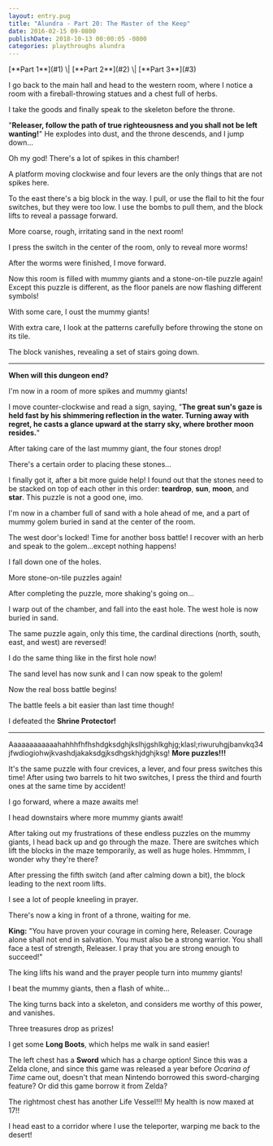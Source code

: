 ```yaml
---
layout: entry.pug
title: "Alundra - Part 20: The Master of the Keep"
date: 2016-02-15 09-0800
publishDate: 2018-10-13 00:00:05 -0800
categories: playthroughs alundra
---
```


<p class="entry-partination" markdown="1">[**Part 1**](#1) \| [**Part 2**](#2) \| [**Part 3**](#3)</p>

<a name="1"></a>

I go back to the main hall and head to the western room, where I notice a room with a fireball-throwing statues and a chest full of herbs.

I take the goods and finally speak to the skeleton before the throne.

"**Releaser, follow the path of true righteousness and you shall not be left wanting!**" He explodes into dust, and the throne descends, and I jump down...

Oh my god! There's a lot of spikes in this chamber!

A platform moving clockwise and four levers are the only things that are not spikes here.

To the east there's a big block in the way. I pull, or use the flail to hit the four switches, but they were too low. I use the bombs to pull them, and the block lifts to reveal a passage forward.

More coarse, rough, irritating sand in the next room!

I press the switch in the center of the room, only to reveal more worms!

After the worms were finished, I move forward.

Now this room is filled with mummy giants and a stone-on-tile puzzle again! Except this puzzle is different, as the floor panels are now flashing different symbols!

With some care, I oust the mummy giants!

With extra care, I look at the patterns carefully before throwing the stone on its tile.

The block vanishes, revealing a set of stairs going down.

<a name="2"></a>

---

**When will this dungeon end?**

I'm now in a room of more spikes and mummy giants!

I move counter-clockwise and read a sign, saying, "**The great sun's gaze is held fast by his shimmering reflection in the water. Turning away with regret, he casts a glance upward at the starry sky, where brother moon resides.**"

After taking care of the last mummy giant, the four stones drop!

There's a certain order to placing these stones...

I finally got it, after a bit more guide help! I found out that the stones need to be stacked on top of each other in this order: **teardrop**, **sun**, **moon**, and **star**. This puzzle is not a good one, imo.

I'm now in a chamber full of sand with a hole ahead of me, and a part of mummy golem buried in sand at the center of the room.

The west door's locked! Time for another boss battle! I recover with an herb and speak to the golem...except nothing happens!

I fall down one of the holes.

More stone-on-tile puzzles again!

After completing the puzzle, more shaking's going on...

I warp out of the chamber, and fall into the east hole. The west hole is now buried in sand.

The same puzzle again, only this time, the cardinal directions (north, south, east, and west) are reversed! 

I do the same thing like in the first hole now!

The sand level has now sunk and I can now speak to the golem!

Now the real boss battle begins!

The battle feels a bit easier than last time though!

I defeated the **Shrine Protector!**

<a name="3"></a>

---

Aaaaaaaaaaaahahhhfhfhshdgksdghjkslhjgshlkghjg;klasl;riwuruhgjbanvkq34jfwdiogiohwjkvashdjakaksdgjksdhgskhjdghjksg! **More puzzles!!!**

It's the same puzzle with four crevices, a lever, and four press switches this time! After using two barrels to hit two switches, I press the third and fourth ones at the same time by accident!

I go forward, where a maze awaits me!

I head downstairs where more mummy giants await!

After taking out my frustrations of these endless puzzles on the mummy giants, I head back up and go through the maze. There are switches which lift the blocks in the maze temporarily, as well as huge holes. Hmmmm, I wonder why they're there?

After pressing the fifth switch (and after calming down a bit), the block leading to the next room lifts.

I see a lot of people kneeling in prayer.

There's now a king in front of a throne, waiting for me.

**King:** "You have proven your courage in coming here, Releaser. Courage alone shall not end in salvation. You must also be a strong warrior. You shall face a test of strength, Releaser. I pray that you are strong enough to succeed!"

The king lifts his wand and the prayer people turn into mummy giants!

I beat the mummy giants, then a flash of white...

The king turns back into a skeleton, and considers me worthy of this power, and vanishes.

Three treasures drop as prizes!

I get some **Long Boots**, which helps me walk in sand easier!

The left chest has a **Sword** which has a charge option! Since this was a Zelda clone, and since this game was released a year before *Ocarina of Time* came out, doesn't that mean Nintendo borrowed this sword-charging feature? Or did this game borrow it from Zelda?

The rightmost chest has another Life Vessel!!! My health is now maxed at 17!!

I head east to a corridor where I use the teleporter, warping me back to the desert!